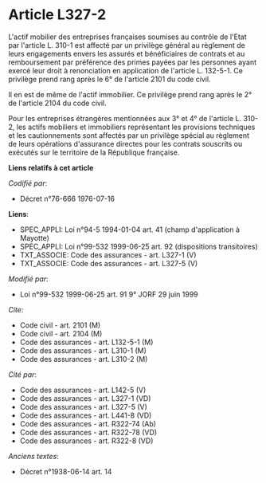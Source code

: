 # Article L327-2

L'actif mobilier des entreprises françaises soumises au contrôle de l'Etat par l'article L. 310-1 est affecté par un
privilège général au règlement de leurs engagements envers les assurés et bénéficiaires de contrats et au remboursement par
préférence des primes payées par les personnes ayant exercé leur droit à renonciation en application de l'article L. 132-5-1.
Ce privilège prend rang après le 6° de l'article 2101 du code civil.

Il en est de même de l'actif immobilier. Ce privilège prend rang après le 2° de l'article 2104 du code civil.

Pour les entreprises étrangères mentionnées aux 3° et 4° de l'article L. 310-2, les actifs mobiliers et immobiliers
représentant les provisions techniques et les cautionnements sont affectés par un privilège spécial au règlement de leurs
opérations d'assurance directes pour les contrats souscrits ou exécutés sur le territoire de la République française.

**Liens relatifs à cet article**

_Codifié par_:

  - Décret n°76-666 1976-07-16

**Liens**:

  - SPEC_APPLI: Loi n°94-5 1994-01-04 art. 41 (champ d'application à Mayotte)
  - SPEC_APPLI: Loi n°99-532 1999-06-25 art. 92 (dispositions transitoires)
  - TXT_ASSOCIE: Code des assurances - art. L327-1 (V)
  - TXT_ASSOCIE: Code des assurances - art. L327-5 (V)

_Modifié par_:

  - Loi n°99-532 1999-06-25 art. 91 9° JORF 29 juin 1999

_Cite_:

  - Code civil - art. 2101 (M)
  - Code civil - art. 2104 (M)
  - Code des assurances - art. L132-5-1 (M)
  - Code des assurances - art. L310-1 (M)
  - Code des assurances - art. L310-2 (M)

_Cité par_:

  - Code des assurances - art. L142-5 (V)
  - Code des assurances - art. L327-1 (VD)
  - Code des assurances - art. L327-5 (V)
  - Code des assurances - art. L441-8 (VD)
  - Code des assurances - art. R322-74 (Ab)
  - Code des assurances - art. R322-78 (VD)
  - Code des assurances - art. R322-8 (VD)

_Anciens textes_:

  - Décret n°1938-06-14 art. 14
